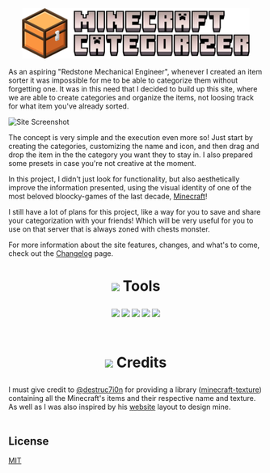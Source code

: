 <p align='center'> <img src="https://github.com/thiagoausechi/minecraft-categorizer/blob/master/src/assets/img/title.png?raw=true" alt="Logo" height="100"/> </p>

As an aspiring "Redstone Mechanical Engineer", whenever I created an item sorter it was impossible for me to be able to categorize them without forgetting one. It was in this need that I decided to build up this site, where we are able to create categories and organize the items, not loosing track for what item you've already sorted. 

![Site Screenshot](https://i.imgur.com/Tp9iFqy.png)

The concept is very simple and the execution even more so! Just start by creating the categories, customizing the name and icon, and then drag and drop the item in the the category you want they to stay in. I also prepared some presets in case you're not creative at the moment.

In this project, I didn't just look for functionality, but also aesthetically improve the information presented, using the visual identity of one of the most beloved bloocky-games of the last decade, [Minecraft](https://minecraft.net/)!

I still have a lot of plans for this project, like a way for you to save and share your categorization with your friends! Which will be very useful for you to use on that server that is always zoned with chests monster.

For more information about the site features, changes, and what's to come, check out the [Changelog](https://github.com/thiagoausechi/minecraft-categorizer/blob/master/CHANGELOG.md) page.
<br>

# <p align='center'><img src="https://github.com/undrfined/mc-icons/blob/master/pics/278_Diamond%20Pickaxe.png?raw=true" width="30" /> Tools</p>
<p align='center'>
<img src="https://img.shields.io/badge/TypeScript-007ACC?style=for-the-badge&logo=typescript&logoColor=white" />
<img src="https://img.shields.io/badge/React-20232A?style=for-the-badge&logo=react&logoColor=61DAFB" />
<img src="https://img.shields.io/badge/React_Router-CA4245?style=for-the-badge&logo=react-router&logoColor=white" />
<img src="https://img.shields.io/badge/Redux-593D88?style=for-the-badge&logo=redux&logoColor=white" />
<img src="https://img.shields.io/badge/styled--components-DB7093?style=for-the-badge&logo=styled-components&logoColor=white" />
</p>
<br>

# <p align='center'><img src="https://github.com/undrfined/mc-icons/blob/master/pics/388_Emerald.png?raw=true" width="30" /> Credits
I must give credit to [@destruc7i0n](https://github.com/destruc7i0n) for providing a library ([minecraft-texture](https://github.com/destruc7i0n/minecraft-textures)) containing all the Minecraft's items and their respective name and texture. As well as I was also inspired by his [website](https://crafting.thedestruc7i0n.ca/) layout to design mine.
<br><br>

## License
[MIT](https://choosealicense.com/licenses/mit/)